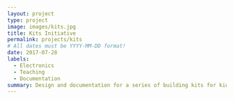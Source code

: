```yaml
---
layout: project
type: project
image: images/kits.jpg
title: Kits Initiative
permalink: projects/kits
# All dates must be YYYY-MM-DD format!
date: 2017-07-28
labels:
  - Electronics
  - Teaching
  - Documentation
summary: Design and documentation for a series of building kits for kids made from low-cost, readily available materials.
---
```


